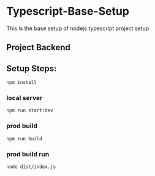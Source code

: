 # Typescript-Base-Setup
This is the base setup of nodejs typescript project setup


## Project Backend
## Setup Steps:
`npm install`
### local server
`npm run start:dev`
### prod build
`npm run build`
### prod build run
`node dist/index.js`

